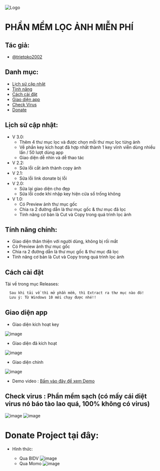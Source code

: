 
![Logo](https://raw.githubusercontent.com/trietpko2002/trietpko2002.github.io/refs/heads/main/img/icon.ico)


# PHẦN MỀM LỌC ẢNH MIỄN PHÍ
## Tác giả:

- [@trietpko2002](https://github.com/trietpko2002)
## Danh mục:

 - [Lịch sử cập nhật](https://github.com/trietpko2002/tool_loc_anh_python/blob/main/README.md#l%E1%BB%8Bch-s%E1%BB%AD-c%E1%BA%ADp-nh%E1%BA%ADt)
 - [Tính năng](https://github.com/trietpko2002/tool_loc_anh_python/blob/main/README.md#t%C3%ADnh-n%C4%83ng-ch%C3%ADnh)
- [Cách cài đặt](https://github.com/trietpko2002/tool_loc_anh_python/blob/main/README.md#c%C3%A1ch-c%C3%A0i-%C4%91%E1%BA%B7t)
- [Giao diện app](https://github.com/trietpko2002/tool_loc_anh_python/blob/main/README.md#giao-di%E1%BB%87n-app)
- [Check Virus](https://github.com/trietpko2002/tool_loc_anh_python/blob/main/README.md#check-virus--ph%E1%BA%A7n-m%E1%BB%81m-s%E1%BA%A1ch-c%C3%B3-m%E1%BA%A5y-c%C3%A1i-di%E1%BB%87t-virus-n%C3%B3-b%C3%A1o-t%C3%A0o-lao-qu%C3%A1-100-kh%C3%B4ng-c%C3%B3-virus)
- [Donate](https://github.com/trietpko2002/tool_loc_anh_python/blob/main/README.md#donate-project-t%E1%BA%A1i-%C4%91%C3%A2y)



## Lịch sử cập nhật:
- V 3.0:
    - Thêm 4 thư mục lọc và được chọn mỗi thư mục lọc từng ảnh 
    - Về phần key kích hoạt đã hợp nhất thành 1 key vĩnh viễn dùng nhiều lần / 50 lượt dùng app
    - Giao diện dễ nhìn và dễ thao tác
- V 2.2:
    -  Sửa lỗi cắt ảnh thành copy ảnh
- V 2.1:
    -  Sửa lỗi link donate bị lỗi
- V 2.0:
    - Sửa lại giao diện cho đẹp
    - Sửa lỗi code khi nhập key hiện cửa sổ trống không
- V 1.0:
    - Có Preview ảnh thư mục gốc
    - Chia ra 2 đường dẫn là thư mục gốc & thư mục đã lọc
    - Tính năng cơ bản là Cut và Copy trong quá trình lọc ảnh



## Tính năng chính:

- Giao diện thân thiện với người dùng, không bị rối mắt
- Có Preview ảnh thư mục gốc
- Chia ra 2 đường dẫn là thư mục gốc & thư mục đã lọc
- Tính năng cơ bản là Cut và Copy trong quá trình lọc ảnh


## Cách cài đặt

Tải về trong mục Releases: 

```bash
  Sau khi tải về thì mở phần mềm, thì Extract ra thư mục nào đó!
  Lưu ý: Từ Windows 10 mới chạy được nhé!!
```
    
## Giao diện app

- Giao diện kích hoạt key

![image](https://raw.githubusercontent.com/trietpko2002/trietpko2002.github.io/refs/heads/main/img/1.jpg)

- Giao diện đã kích hoạt

![image](https://raw.githubusercontent.com/trietpko2002/trietpko2002.github.io/refs/heads/main/img/2.jpg)

- Giao diện chính

![image](https://raw.githubusercontent.com/trietpko2002/trietpko2002.github.io/refs/heads/main/img/3.jpg)

- Demo video : [Bấm vào đây để xem Demo](https://www.youtube.com/watch?v=YBb_AeiLnBs)


## Check virus : Phần mềm sạch (có mấy cái diệt virus nó báo tào lao quá, 100% không có virus)

![image](https://raw.githubusercontent.com/trietpko2002/trietpko2002.github.io/refs/heads/main/img/123.png)
![image](https://raw.githubusercontent.com/trietpko2002/trietpko2002.github.io/refs/heads/main/img/456.png)

# Donate Project tại đây: 

- Hình thức: 

    - Qua BIDV
![image](https://raw.githubusercontent.com/trietpko2002/trietpko2002.github.io/refs/heads/main/donate_qr.png)
    - Qua Momo
    ![image](https://raw.githubusercontent.com/trietpko2002/trietpko2002.github.io/refs/heads/main/donate_qr_1.jpg)

